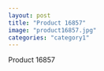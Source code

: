 ```yaml
---
layout: post
title: "Product 16857"
image: "product16857.jpg"
categories: "category1"
---
```

Product 16857
